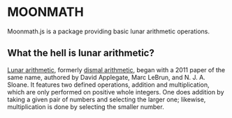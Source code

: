 # MOONMATH

Moonmath.js is a package providing basic lunar arithmetic operations.

## What the hell is lunar arithmetic?

[Lunar arithmetic](https://en.wikipedia.org/wiki/Lunar_arithmetic), formerly [dismal arithmetic](https://arxiv.org/abs/1107.1130v2), began with a 2011 paper of the same name, authored by David Applegate, Marc LeBrun, and N. J. A. Sloane. It features two defined operations, addition and multiplication, which are only performed on positive whole integers. One does addition by taking a given pair of numbers and selecting the larger one; likewise, multiplication is done by selecting the smaller number.
